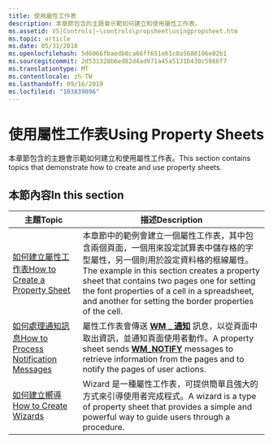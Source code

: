```yaml
---
title: 使用屬性工作表
description: 本章節包含的主題會示範如何建立和使用屬性工作表。
ms.assetid: VS|Controls|~\controls\propsheet\usingpropsheet.htm
ms.topic: article
ms.date: 05/31/2018
ms.openlocfilehash: 5d6066fbaedb8ca66ff651e61c0a5680106e02b1
ms.sourcegitcommit: 2d531328b6ed82d4ad971a45a5131b430c5866f7
ms.translationtype: MT
ms.contentlocale: zh-TW
ms.lasthandoff: 09/16/2019
ms.locfileid: "103839896"
---
```

# <a name="using-property-sheets"></a><span data-ttu-id="40043-103">使用屬性工作表</span><span class="sxs-lookup"><span data-stu-id="40043-103">Using Property Sheets</span></span>

<span data-ttu-id="40043-104">本章節包含的主題會示範如何建立和使用屬性工作表。</span><span class="sxs-lookup"><span data-stu-id="40043-104">This section contains topics that demonstrate how to create and use property sheets.</span></span>

## <a name="in-this-section"></a><span data-ttu-id="40043-105">本節內容</span><span class="sxs-lookup"><span data-stu-id="40043-105">In this section</span></span>



| <span data-ttu-id="40043-106">主題</span><span class="sxs-lookup"><span data-stu-id="40043-106">Topic</span></span>                                                                                | <span data-ttu-id="40043-107">描述</span><span class="sxs-lookup"><span data-stu-id="40043-107">Description</span></span>                                                                                                                                                                                                         |
|--------------------------------------------------------------------------------------|---------------------------------------------------------------------------------------------------------------------------------------------------------------------------------------------------------------------|
| [<span data-ttu-id="40043-108">如何建立屬性工作表</span><span class="sxs-lookup"><span data-stu-id="40043-108">How to Create a Property Sheet</span></span>](create-a-property-sheet.md)<br/>             | <span data-ttu-id="40043-109">本章節中的範例會建立一個屬性工作表，其中包含兩個頁面，一個用來設定試算表中儲存格的字型屬性，另一個則用於設定資料格的框線屬性。</span><span class="sxs-lookup"><span data-stu-id="40043-109">The example in this section creates a property sheet that contains two pages one for setting the font properties of a cell in a spreadsheet, and another for setting the border properties of the cell.</span></span> <br/> |
| [<span data-ttu-id="40043-110">如何處理通知訊息</span><span class="sxs-lookup"><span data-stu-id="40043-110">How to Process Notification Messages</span></span>](process-notification-messages.md)<br/> | <span data-ttu-id="40043-111">屬性工作表會傳送 [**WM \_ 通知**](wm-notify.md) 訊息，以從頁面中取出資訊，並通知頁面使用者動作。</span><span class="sxs-lookup"><span data-stu-id="40043-111">A property sheet sends [**WM\_NOTIFY**](wm-notify.md) messages to retrieve information from the pages and to notify the pages of user actions.</span></span> <br/>                                                         |
| [<span data-ttu-id="40043-112">如何建立嚮導</span><span class="sxs-lookup"><span data-stu-id="40043-112">How to Create Wizards</span></span>](wizards.md)<br/>                                      | <span data-ttu-id="40043-113">Wizard 是一種屬性工作表，可提供簡單且強大的方式來引導使用者完成程式。</span><span class="sxs-lookup"><span data-stu-id="40043-113">A wizard is a type of property sheet that provides a simple and powerful way to guide users through a procedure.</span></span> <br/>                                                                                        |



 

 

 





